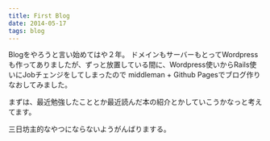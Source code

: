 ```yaml
---
title: First Blog
date: 2014-05-17
tags: blog
---
```



Blogをやろうと言い始めてはや２年。
ドメインもサーバーもとってWordpressも作ってありましたが、ずっと放置している間に、Wordpress使いからRails使いにJobチェンジをしてしまったので
middleman + Github Pagesでブログ作りなおしてみました。

まずは、最近勉強したこととか最近読んだ本の紹介とかしていこうかなっと考えてます。

三日坊主的なやつにならないようがんばりまする。